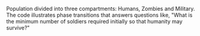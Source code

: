 Population divided into three compartments: Humans, Zombies and Military. The code illustrates phase transitions that answers questions like, "What is the minimum number of soldiers required initially so that humanity may survive?"
